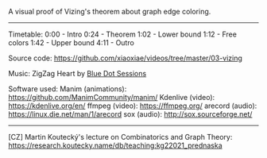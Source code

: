 A visual proof of Vizing's theorem about graph edge coloring.

------------------

Timetable:
0:00 - Intro
0:24 - Theorem
1:02 - Lower bound
1:12 - Free colors
1:42 - Upper bound
4:11 - Outro

Source code:
https://github.com/xiaoxiae/videos/tree/master/03-vizing

Music:
ZigZag Heart by <a href="https://app.sessions.blue/browse/track/31462">Blue Dot Sessions</a>

Software used:
Manim (animations): https://github.com/ManimCommunity/manim/
Kdenlive (video): https://kdenlive.org/en/
ffmpeg (video): https://ffmpeg.org/
arecord (audio): https://linux.die.net/man/1/arecord
sox (audio): http://sox.sourceforge.net/

------------------

[CZ] Martin Koutecký's lecture on Combinatorics and Graph Theory:
https://research.koutecky.name/db/teaching:kg22021_prednaska
